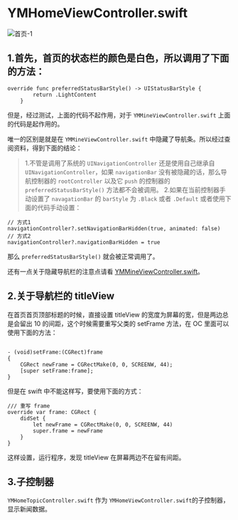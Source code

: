 # YMHomeViewController.swift


![首页-1](http://obna9emby.bkt.clouddn.com/news/%E9%A6%96%E9%A1%B5-1_spec.png)

## 1.首先，首页的状态栏的颜色是白色，所以调用了下面的方法：

```
override func preferredStatusBarStyle() -> UIStatusBarStyle {
        return .LightContent
    }
```

但是，经过测试，上面的代码不起作用，对于 `YMMineViewController.swift` 上面的代码是起作用的。

唯一的区别是就是在 `YMMineViewController.swift` 中隐藏了导航条。所以经过查阅资料，得到下面的结论：
> 1.不管是调用了系统的 `UINavigationController` 还是使用自己继承自 `UINavigationController`，如果 `navigationBar` 没有被隐藏的话，那么导航控制器的 `rootController` 以及它 `push` 的控制器的 `preferredStatusBarStyle()` 方法都不会被调用。
> 2.如果在当前控制器手动设置了 `navagationBar` 的 `barStyle` 为 `.Black` 或者 `.Default` 或者使用下面的代码手动设置：

```
// 方式1
navigationController?.setNavigationBarHidden(true, animated: false)
// 方式2
navigationController?.navigationBarHidden = true
```

那么 `preferredStatusBarStyle()` 就会被正常调用了。

还有一点关于隐藏导航栏的注意点请看 [YMMineViewController.swift](YMMineViewController.md)。

## 2.关于导航栏的 titleView

在首页首页顶部标题的时候，直接设置 titleView 的宽度为屏幕的宽，但是两边总是会留出 10 的间距，这个时候需要重写父类的 setFrame 方法，在 OC 里面可以使用下面的方法：

```

- (void)setFrame:(CGRect)frame  
{  
    CGRect newFrame = CGRectMake(0, 0, SCREENW, 44);
    [super setFrame:frame];  
} 
```

但是在 swift 中不能这样写，要使用下面的方式：

```
/// 重写 frame
override var frame: CGRect {
    didSet {
        let newFrame = CGRectMake(0, 0, SCREENW, 44)
        super.frame = newFrame
    }
}
```

这样设置，运行程序，发现 titleView 在屏幕两边不在留有间距。

## 3.子控制器

`YMHomeTopicController.swift` 作为 `YMHomeViewController.swift`的子控制器，显示新闻数据。

